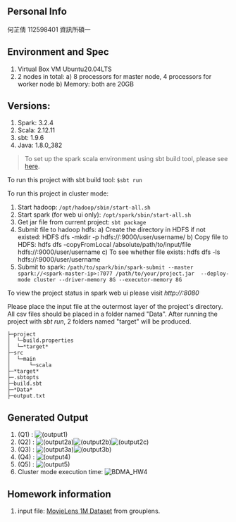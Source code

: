 ## Personal Info
何芷倩 112598401 資訊所碩一

## Environment and Spec
1) Virtual Box VM Ubuntu20.04LTS
2) 2 nodes in total: 
    a) 8 processors for master node, 4 processors for worker node
    b) Memory: both are 20GB

## Versions:
1) Spark: 3.2.4
2) Scala: 2.12.11
3) sbt: 1.9.6
4) Java: 1.8.0_382

> To set up the spark scala environment using sbt build tool, please see [here](https://dboyliao.medium.com/spark-%E9%96%8B%E7%99%BC-vscode-%E8%88%87-sbt-a9a453d85d51).

To run this project with sbt build tool:
`$sbt run`

To run this project in cluster mode:
1) Start hadoop: `/opt/hadoop/sbin/start-all.sh`
2) Start spark (for web ui only): `/opt/spark/sbin/start-all.sh`
3) Get jar file from current project: `sbt package`
4) Submit file to hadoop hdfs: 
    a) Create the directory in HDFS if not existed: HDFS dfs -mkdir -p hdfs://<spark-master-ip>:9000/user/username/
    b) Copy file to HDFS: hdfs dfs -copyFromLocal /absolute/path/to/input/file hdfs://<spark-master-ip>:9000/user/username
    c) To see whether file exists: hdfs dfs -ls hdfs://<spark-master-ip>:9000/user/username
5) Submit to spark: `/path/to/spark/bin/spark-submit --master spark://<spark-master-ip>:7077 /path/to/your/project.jar  --deploy-mode cluster --driver-memory 8G --executor-memory 8G`

To view the project status in spark web ui please visit *http://<spark-master-ip>:8080*

Please place the input file at the outermost layer of the project's directory.
All csv files should be placed in a folder named "Data".
After running the project with *sbt run*, 2 folders named "target" will be produced.
```
├─project
│  └─build.properties
│  └─*target*
├─src
│  └─main
│      └─scala
├─*target*
├─.sbtopts
├─build.sbt
├─*Data*
├─output.txt
```

## Generated Output
1) (Q1) : ![(output1)](Q1.png)
2) (Q2) : ![(output2a)](Q2a.png)![(output2b)](Q2b.png)![(output2c)](Q2c.png)
3) (Q3) : ![(output3a)](Q3a.png)![(output3b)](Q3b.png)
4) (Q4) : ![(output4)](Q4.png)
5) (Q5) : ![(output5)](Q5.png)
6) Cluster mode execution time:  ![BDMA_HW4](BDMA_HW4.png)

## Homework information
1) input file: [MovieLens 1M Dataset](http://grouplens.org/datasets/movielens/1m/) from grouplens.